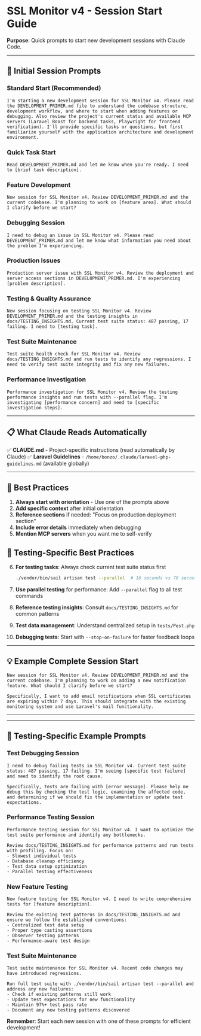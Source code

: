 # SSL Monitor v4 - Session Start Guide

**Purpose**: Quick prompts to start new development sessions with Claude Code.

---

## 🚀 **Initial Session Prompts**

### **Standard Start (Recommended)**
```
I'm starting a new development session for SSL Monitor v4. Please read the DEVELOPMENT_PRIMER.md file to understand the codebase structure, development workflow, and where to start when adding features or debugging. Also review the project's current status and available MCP servers (Laravel Boost for backend tasks, Playwright for frontend verification). I'll provide specific tasks or questions, but first familiarize yourself with the application architecture and development environment.
```

### **Quick Task Start**
```
Read DEVELOPMENT_PRIMER.md and let me know when you're ready. I need to [brief task description].
```

### **Feature Development**
```
New session for SSL Monitor v4. Review DEVELOPMENT_PRIMER.md and the current codebase. I'm planning to work on [feature area]. What should I clarify before we start?
```

### **Debugging Session**
```
I need to debug an issue in SSL Monitor v4. Please read DEVELOPMENT_PRIMER.md and let me know what information you need about the problem I'm experiencing.
```

### **Production Issues**
```
Production server issue with SSL Monitor v4. Review the deployment and server access sections in DEVELOPMENT_PRIMER.md. I'm experiencing [problem description].
```

### **Testing & Quality Assurance**
```
New session focusing on testing SSL Monitor v4. Review DEVELOPMENT_PRIMER.md and the testing insights in docs/TESTING_INSIGHTS.md. Current test suite status: 487 passing, 17 failing. I need to [testing task].
```

### **Test Suite Maintenance**
```
Test suite health check for SSL Monitor v4. Review docs/TESTING_INSIGHTS.md and run tests to identify any regressions. I need to verify test suite integrity and fix any new failures.
```

### **Performance Investigation**
```
Performance investigation for SSL Monitor v4. Review the testing performance insights and run tests with --parallel flag. I'm investigating [performance concern] and need to [specific investigation steps].
```

---

## 📋 **What Claude Reads Automatically**

✅ **CLAUDE.md** - Project-specific instructions (read automatically by Claude)
✅ **Laravel Guidelines** - `/home/bonzo/.claude/laravel-php-guidelines.md` (available globally)

---

## 🎯 **Best Practices**

1. **Always start with orientation** - Use one of the prompts above
2. **Add specific context** after initial orientation
3. **Reference sections** if needed: "Focus on production deployment section"
4. **Include error details** immediately when debugging
5. **Mention MCP servers** when you want me to self-verify

## 🧪 **Testing-Specific Best Practices**

6. **For testing tasks**: Always check current test suite status first
   ```bash
   ./vendor/bin/sail artisan test --parallel  # 16 seconds vs 70 seconds sequential
   ```

7. **Use parallel testing** for performance: Add `--parallel` flag to all test commands
8. **Reference testing insights**: Consult `docs/TESTING_INSIGHTS.md` for common patterns
9. **Test data management**: Understand centralized setup in `tests/Pest.php`
10. **Debugging tests**: Start with `--stop-on-failure` for faster feedback loops

---

## 💡 **Example Complete Session Start**

```
New session for SSL Monitor v4. Review DEVELOPMENT_PRIMER.md and the current codebase. I'm planning to work on adding a new notification feature. What should I clarify before we start?

Specifically, I want to add email notifications when SSL certificates are expiring within 7 days. This should integrate with the existing monitoring system and use Laravel's mail functionality.
```

---

---

## 🧪 **Testing-Specific Example Prompts**

### **Test Debugging Session**
```
I need to debug failing tests in SSL Monitor v4. Current test suite status: 487 passing, 17 failing. I'm seeing [specific test failure] and need to identify the root cause.

Specifically, tests are failing with [error message]. Please help me debug this by checking the test logic, examining the affected code, and determining if we should fix the implementation or update test expectations.
```

### **Performance Testing Session**
```
Performance testing session for SSL Monitor v4. I want to optimize the test suite performance and identify any bottlenecks.

Review docs/TESTING_INSIGHTS.md for performance patterns and run tests with profiling. Focus on:
- Slowest individual tests
- Database cleanup efficiency
- Test data setup optimization
- Parallel testing effectiveness
```

### **New Feature Testing**
```
New feature testing for SSL Monitor v4. I need to write comprehensive tests for [feature description].

Review the existing test patterns in docs/TESTING_INSIGHTS.md and ensure we follow the established conventions:
- Centralized test data setup
- Proper type casting assertions
- Observer testing patterns
- Performance-aware test design
```

### **Test Suite Maintenance**
```
Test suite maintenance for SSL Monitor v4. Recent code changes may have introduced regressions.

Run full test suite with ./vendor/bin/sail artisan test --parallel and address any new failures:
- Check if existing patterns still work
- Update test expectations for new functionality
- Maintain 97%+ test pass rate
- Document any new testing patterns discovered
```

**Remember**: Start each new session with one of these prompts for efficient development!